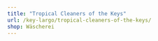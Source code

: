 ```yaml
---
title: "Tropical Cleaners of the Keys"
url: /key-largo/tropical-cleaners-of-the-keys/
shop: Wäscherei
---
```

